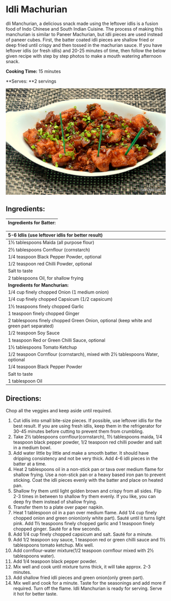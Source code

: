 # Idli Machurian

dli Manchurian, a delicious snack made using the leftover idlis is a fusion food of Indo Chinese and South Indian Cuisine. The process of making this manchurian is similar to Paneer Machurian, but idli pieces are used instead of paneer cubes. First, the batter coated idli pieces are shallow fried or deep fried until crispy and then tossed in the machurian sauce. If you have leftover idlis \(or fresh idlis\) and 20-25 minutes of time, then follow the below given recipe with step by step photos to make a mouth watering afternoon snack.

**Cooking Time:** 15 minutes

**Serves: **2 servings

![](/assets/idli_machurian.jpg)

## **Ingredients:**

| Ingredients for Batter: |
| :--- |


| 5-6 Idlis \(use leftover idlis for better result\) |
| :--- |
| 1½ tablespoons Maida \(all purpose flour\) |
| 2½ tablespoons Cornflour \(cornstarch\) |
| 1/4 teaspoon Black Pepper Powder, optional |
| 1/2 teaspoon red Chilli Powder, optional |
| Salt to taste |
| 2 tablespoons Oil, for shallow frying |
| **Ingredients for Manchurian:** |
| 1/4 cup finely chopped Onion \(1 medium onion\) |
| 1/4 cup finely chopped Capsicum \(1/2 capsicum\) |
| 1½ teaspoons finely chopped Garlic |
| 1 teaspoon finely chopped Ginger |
| 2 tablespoons finely chopped Green Onion, optional \(keep white and green part separated\) |
| 1/2 teaspoon Soy Sauce |
| 1 teaspoon Red or Green Chilli Sauce, optional |
| 1½ tablespoons Tomato Ketchup |
| 1/2 teaspoon Cornflour \(cornstarch\), mixed with 2½ tablespoons Water, optional |
| 1/4 teaspoon Black Pepper Powder |
| Salt to taste |
| 1 tablespoon Oil |

## 

## **Directions:**

Chop all the veggies and keep aside until required.

1. Cut idlis into small bite-size pieces. If possible, use leftover idlis for the best result. If you are using fresh idlis, keep them in the refrigerator for 30-45 minutes before cutting to prevent them from crumbling.
2. Take 2½ tablespoons cornflour\(cornstarch\), 1½ tablespoons maida, 1/4 teaspoon black pepper powder, 1/2 teaspoon red chilli powder and salt in a medium bowl.
3. Add water little by little and make a smooth batter. It should have dripping consistency and not be very thick. Add 4-6 idli pieces in the batter at a time.
4. Heat 2 tablespoons oil in a non-stick pan or tava over medium flame for shallow frying. Use a non-stick pan or a heavy based iron pan to prevent sticking. Coat the idli pieces evenly with the batter and place on heated pan.
5. Shallow fry them until light golden brown and crispy from all sides. Flip 2-3 times in between to shallow fry them evenly. If you like, you can deep fry them instead of shallow frying.
6. Transfer them to a plate over paper napkin.
7. Heat 1 tablespoon oil in a pan over medium flame. Add 1/4 cup finely chopped onion and green onion\(only white part\). Sauté until it turns light pink. Add 1½ teaspoons finely chopped garlic and 1 teaspoon finely chopped ginger. Sauté for a few seconds.
8. Add 1/4 cup finely chopped capsicum and salt. Sauté for a minute.
9. Add 1/2 teaspoon soy sauce, 1 teaspoon red or green chilli sauce and 1½ tablespoons tomato ketchup. Mix well.
10. Add cornflour-water mixture\(1/2 teaspoon cornflour mixed with 2½ tablespoons water\).
11. Add 1/4 teaspoon black pepper powder.
12. Mix well and cook until mixture turns thick, it will take approx. 2-3 minutes.
13. Add shallow fried idli pieces and green onion\(only green part\).
14. Mix well and cook for a minute. Taste for the seasonings and add more if required. Turn off the flame. Idli Manchurian is ready for serving. Serve it hot for better taste.



